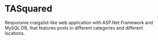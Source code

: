 # TASquared
Responsive craigslist-like web application with ASP.Net Framework and MySQL DB, that features posts in different categories and different locations.
